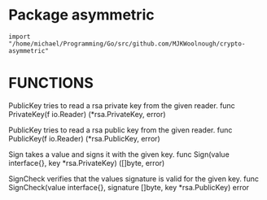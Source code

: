 # Package asymmetric
	import "/home/michael/Programming/Go/src/github.com/MJKWoolnough/crypto-asymmetric"


# FUNCTIONS

PublicKey tries to read a rsa private key from the given reader.
	func PrivateKey(f io.Reader) (*rsa.PrivateKey, error)

PublicKey tries to read a rsa public key from the given reader.
	func PublicKey(f io.Reader) (*rsa.PublicKey, error)

Sign takes a value and signs it with the given key.
	func Sign(value interface{}, key *rsa.PrivateKey) ([]byte, error)

SignCheck verifies that the values signature is valid for the given key.
	func SignCheck(value interface{}, signature []byte, key *rsa.PublicKey) error


